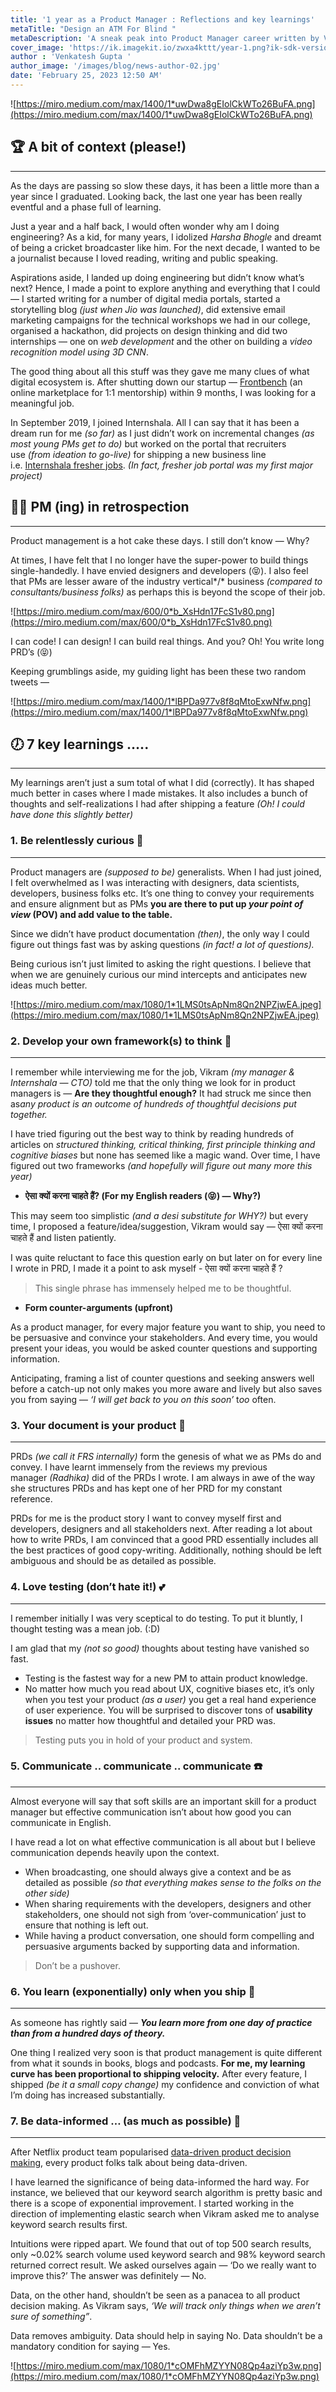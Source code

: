 ```yaml
---
title: '1 year as a Product Manager : Reflections and key learnings'
metaTitle: "Design an ATM For Blind "
metaDescription: 'A sneak peak into Product Manager career written by Venkatesh Gupta after completing 1 year at Internshala.'
cover_image: 'https://ik.imagekit.io/zwxa4kttt/year-1.png?ik-sdk-version=javascript-1.4.3&updatedAt=1677356300623'
author : 'Venkatesh Gupta '
author_image: '/images/blog/news-author-02.jpg'
date: 'February 25, 2023 12:50 AM'
---
```


<NativeAds title="Fear pricing and monetisation strategies in product interviews?" description="Find pricing case studies of 10+ unicorns at one place!" offer="👉 Use Promo code - API10 and get 50% off" />


![https://miro.medium.com/max/1400/1*uwDwa8gEIolCkWTo26BuFA.png](https://miro.medium.com/max/1400/1*uwDwa8gEIolCkWTo26BuFA.png)

## 🏆 **A bit of context (please!)**

---

As the days are passing so slow these days, it has been a little more than a year since I graduated. Looking back, the last one year has been really eventful and a phase full of learning.

Just a year and a half back, I would often wonder why am I doing engineering? As a kid, for many years, I idolized *Harsha Bhogle* and dreamt of being a cricket broadcaster like him. For the next decade, I wanted to be a journalist because I loved reading, writing and public speaking.

Aspirations aside, I landed up doing engineering but didn’t know what’s next? Hence, I made a point to explore anything and everything that I could — I started writing for a number of digital media portals, started a storytelling blog *(just when Jio was launched)*, did extensive email marketing campaigns for the technical workshops we had in our college, organised a hackathon, did projects on design thinking and did two internships — one on *web development* and the other on building a *video recognition model using 3D CNN*.

The good thing about all this stuff was they gave me many clues of what digital ecosystem is. After shutting down our startup — [Frontbench](https://bitsdroid.com/frontbench-created-by-three-bihari-boys-aims-to-empower-4-million-students-every-year/) (an online marketplace for 1:1 mentorship) within 9 months, I was looking for a meaningful job.

In September 2019, I joined Internshala. All I can say that it has been a dream run for me *(so far)* as I just didn’t work on incremental changes *(as most young PMs get to do)* but worked on the portal that recruiters use *(from ideation to go-live)* for shipping a new business line i.e. [Internshala fresher jobs](https://internshala.com/). *(In fact, fresher job portal was my first major project)*

## 💃🏻 **PM (ing) in retrospection**

---

Product management is a hot cake these days. I still don’t know — Why?

At times, I have felt that I no longer have the super-power to build things single-handedly. I have envied designers and developers (😝). I also feel that PMs are lesser aware of the industry vertical*/* business *(compared to consultants/business folks)* as perhaps this is beyond the scope of their job.

![https://miro.medium.com/max/600/0*b_XsHdn17FcS1v80.png](https://miro.medium.com/max/600/0*b_XsHdn17FcS1v80.png)

I can code! I can design! I can build real things. And you? Oh! You write long PRD’s (😝) 

Keeping grumblings aside, my guiding light has been these two random tweets —

![https://miro.medium.com/max/1400/1*lBPDa977v8f8qMtoExwNfw.png](https://miro.medium.com/max/1400/1*lBPDa977v8f8qMtoExwNfw.png)

## 🕖 **7 key learnings …..**

---

My learnings aren’t just a sum total of what I did (correctly). It has shaped much better in cases where I made mistakes. It also includes a bunch of thoughts and self-realizations I had after shipping a feature *(Oh! I could have done this slightly better)*

### **1. Be relentlessly curious** 🍛

---

Product managers are *(supposed to be)* generalists. When I had just joined, I felt overwhelmed as I was interacting with designers, data scientists, developers, business folks etc. It’s one thing to convey your requirements and ensure alignment but as PMs **you are there to put up *your point of view* (POV) and add value to the table.**

Since we didn’t have product documentation *(then)*, the only way I could figure out things fast was by asking questions *(in fact! a lot of questions).*

Being curious isn’t just limited to asking the right questions. I believe that when we are genuinely curious our mind intercepts and anticipates new ideas much better.

![https://miro.medium.com/max/1080/1*1LMS0tsApNm8Qn2NPZjwEA.jpeg](https://miro.medium.com/max/1080/1*1LMS0tsApNm8Qn2NPZjwEA.jpeg)

### **2. Develop your own framework(s) to think** 🤔

---

I remember while interviewing me for the job, Vikram *(my manager & Internshala — CTO)* told me that the only thing we look for in product managers is — **Are they thoughtful enough?** It had struck me since then as*any product is an outcome of hundreds of thoughtful decisions put together.*

I have tried figuring out the best way to think by reading hundreds of articles on *structured thinking, critical thinking, first principle thinking and cognitive biases* but none has seemed like a magic wand. Over time, I have figured out two frameworks *(and hopefully will figure out many more this year)*

- **ऐसा क्यों करना चाहते हैं? (For my English readers (😝) — Why?)**

This may seem too simplistic *(and a desi substitute for WHY?)* but every time, I proposed a feature/idea/suggestion, Vikram would say — ऐसा क्यों करना चाहते हैं and listen patiently.

I was quite reluctant to face this question early on but later on for every line I wrote in PRD, I made it a point to ask myself - ऐसा क्यों करना चाहते हैं ?

> This single phrase has immensely helped me to be thoughtful.
> 
- **Form counter-arguments (upfront)**

As a product manager, for every major feature you want to ship, you need to be persuasive and convince your stakeholders. And every time, you would present your ideas, you would be asked counter questions and supporting information.

Anticipating, framing a list of counter questions and seeking answers well before a catch-up not only makes you more aware and lively but also saves you from saying — *‘I will get back to you on this soon’* t*oo* often.

### 3. **Your document is your product** 📄

---

PRDs *(we call it FRS internally)* form the genesis of what we as PMs do and convey. I have learnt immensely from the reviews my previous manager *(Radhika)* did of the PRDs I wrote. I am always in awe of the way she structures PRDs and has kept one of her PRD for my constant reference.

PRDs for me is the product story I want to convey myself first and developers, designers and all stakeholders next. After reading a lot about how to write PRDs, I am convinced that a good PRD essentially includes all the best practices of good copy-writing. Additionally, nothing should be left ambiguous and should be as detailed as possible.

### **4. Love testing (don’t hate it!)** 💕

---

I remember initially I was very sceptical to do testing. To put it bluntly, I thought testing was a mean job. (:D)

I am glad that my *(not so good)* thoughts about testing have vanished so fast.

- Testing is the fastest way for a new PM to attain product knowledge.
- No matter how much you read about UX, cognitive biases etc, it’s only when you test your product *(as a user)* you get a real hand experience of user experience. You will be surprised to discover tons of **usability issues** no matter how thoughtful and detailed your PRD was.

> Testing puts you in hold of your product and system.
> 

### **5. Communicate .. communicate .. communicate** ☎️

---

Almost everyone will say that soft skills are an important skill for a product manager but effective communication isn’t about how good you can communicate in English.

I have read a lot on what effective communication is all about but I believe communication depends heavily upon the context.

- When broadcasting, one should always give a context and be as detailed as possible *(so that everything makes sense to the folks on the other side)*
- When sharing requirements with the developers, designers and other stakeholders, one should not sigh from ‘over-communication’ just to ensure that nothing is left out.
- While having a product conversation, one should form compelling and persuasive arguments backed by supporting data and information.

> Don’t be a pushover.
> 

### **6. You learn (exponentially) only when you ship** 🚢

---

As someone has rightly said — ***You learn more from one day of practice than from a hundred days of theory.***

One thing I realized very soon is that product management is quite different from what it sounds in books, blogs and podcasts. **For me, my learning curve has been proportional to shipping velocity.** After every feature, I shipped *(be it a small copy change)* my confidence and conviction of what I’m doing has increased substantially.

### **7. Be data-informed … (as much as possible)** 📅

---

After Netflix product team popularised [data-driven product decision making](https://outsideinsight.com/insights/data-drives-decision-making-netflix/), every product folks talk about being data-driven.

I have learned the significance of being data-informed the hard way. For instance, we believed that our keyword search algorithm is pretty basic and there is a scope of exponential improvement. I started working in the direction of implementing elastic search when Vikram asked me to analyse keyword search results first.

Intuitions were ripped apart. We found that out of top 500 search results, only ~0.02% search volume used keyword search and 98% keyword search returned correct result. We asked ourselves again — ‘Do we really want to improve this?’ The answer was definitely — No.

Data, on the other hand, shouldn’t be seen as a panacea to all product decision making. As Vikram says, *‘We will track only things when we aren’t sure of something”*.

Data removes ambiguity. Data should help in saying No. Data shouldn’t be a mandatory condition for saying — Yes.

![https://miro.medium.com/max/1080/1*cOMFhMZYYN08Qp4aziYp3w.png](https://miro.medium.com/max/1080/1*cOMFhMZYYN08Qp4aziYp3w.png)